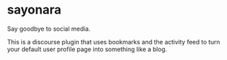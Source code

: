 # sayonara
Say goodbye to social media.

This is a discourse plugin that uses bookmarks and the activity feed to turn your default user profile page into something like a blog.
